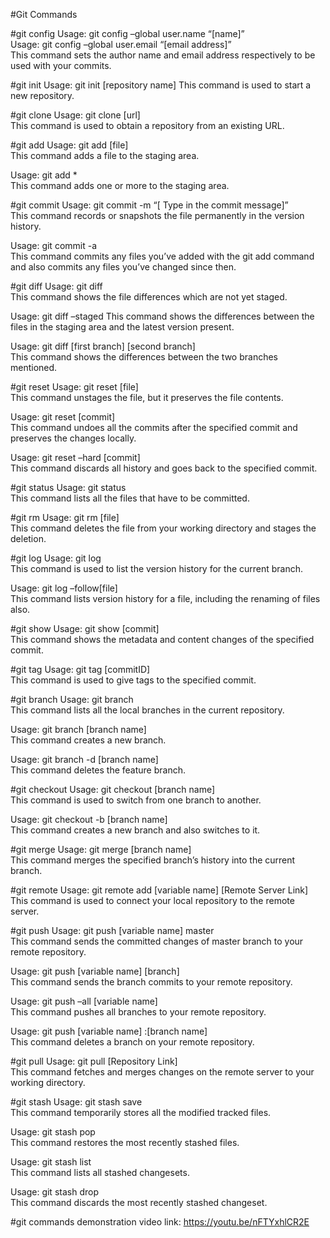 #Git Commands

#git config
Usage: git config –global user.name “[name]”  
Usage: git config –global user.email “[email address]”  
This command sets the author name and email address respectively to be used with your commits.

#git init
Usage: git init [repository name]
This command is used to start a new repository.

#git clone
Usage: git clone [url]  
This command is used to obtain a repository from an existing URL.

#git add
Usage: git add [file]  
This command adds a file to the staging area.

Usage: git add *  
This command adds one or more to the staging area.

#git commit
Usage: git commit -m “[ Type in the commit message]”  
This command records or snapshots the file permanently in the version history.

Usage: git commit -a  
This command commits any files you’ve added with the git add command and also commits any files you’ve changed since then.

#git diff
Usage: git diff  
This command shows the file differences which are not yet staged.

Usage: git diff –staged
This command shows the differences between the files in the staging area and the latest version present.

Usage: git diff [first branch] [second branch]  
This command shows the differences between the two branches mentioned.

#git reset
Usage: git reset [file]  
This command unstages the file, but it preserves the file contents.

Usage: git reset [commit]  
This command undoes all the commits after the specified commit and preserves the changes locally.

Usage: git reset –hard [commit]  
This command discards all history and goes back to the specified commit.

#git status
Usage: git status  
This command lists all the files that have to be committed.

#git rm
Usage: git rm [file]  
This command deletes the file from your working directory and stages the deletion.

#git log
Usage: git log  
This command is used to list the version history for the current branch.

Usage: git log –follow[file]  
This command lists version history for a file, including the renaming of files also.

#git show
Usage: git show [commit]  
This command shows the metadata and content changes of the specified commit.

#git tag
Usage: git tag [commitID]  
This command is used to give tags to the specified commit.

#git branch
Usage: git branch  
This command lists all the local branches in the current repository.

Usage: git branch [branch name]  
This command creates a new branch.

Usage: git branch -d [branch name]  
This command deletes the feature branch.

#git checkout
Usage: git checkout [branch name]  
This command is used to switch from one branch to another.

Usage: git checkout -b [branch name]  
This command creates a new branch and also switches to it.

#git merge
Usage: git merge [branch name]  
This command merges the specified branch’s history into the current branch.

#git remote
Usage: git remote add [variable name] [Remote Server Link]  
This command is used to connect your local repository to the remote server.

#git push
Usage: git push [variable name] master  
This command sends the committed changes of master branch to your remote repository.

Usage: git push [variable name] [branch]  
This command sends the branch commits to your remote repository.

Usage: git push –all [variable name]  
This command pushes all branches to your remote repository.

Usage: git push [variable name] :[branch name]  
This command deletes a branch on your remote repository.

#git pull
Usage: git pull [Repository Link]  
This command fetches and merges changes on the remote server to your working directory.

#git stash
Usage: git stash save  
This command temporarily stores all the modified tracked files.

Usage: git stash pop  
This command restores the most recently stashed files.

Usage: git stash list  
This command lists all stashed changesets.

Usage: git stash drop  
This command discards the most recently stashed changeset.

#git commands demonstration video link:
https://youtu.be/nFTYxhlCR2E
